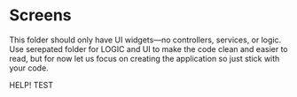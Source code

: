 # Screens

This folder should only have UI widgets—no controllers, services, or logic. Use serepated folder for LOGIC and UI to make the code clean and easier to read, but for now let us focus on creating the application so just stick with your code.

HELP! TEST
